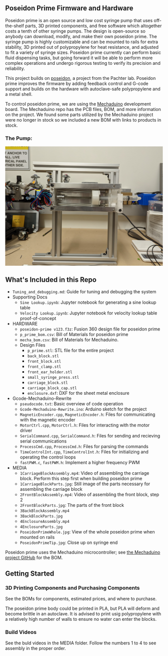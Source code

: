 ## Poseidon Prime Firmware and Hardware
Poseidon prime is an open source and low cost syringe pump that uses off-the-shelf parts, 3D printed components, and free software which altogether costs a tenth of other syringe pumps. The design is open-source so anybody can download, modify, and make their own poseidon prime. The syringe pump is highly customizable and can be mounted to rails for extra stability, 3D printed out of polypropylene for heat resistance, and adjusted to fit a variety of syringe sizes. Poseidon prime currently can perform basic fluid dispensing tasks, but going forward it will be able to perform more complex operations and undergo rigorous testing to verify its precision and reliability.

This project builds on [poseidon](https://github.com/pachterlab/poseidon), a project from the Pachter lab. Poseidon prime improves the firmware by adding feedback control and G-code support and builds on the hardware with autoclave-safe polypropylene and a metal shell.

To control poseidon prime, we are using the [Mechaduino](https://github.com/jcchurch13/Mechaduino-Hardware) development board. The Mechaduino repo has the PCB files, BOM, and more information on the project. We found some parts utilized by the Mechaduino project were no longer in stock so we included a new BOM with links to products in stock. 

### The Pump:
![poseidon prime](/MEDIA/PoseidonPrimeWhole.jpg)



## What's Included in this Repo
- `Tuning_and_debugging.md`: Guide for tuning and debugging the system
- Supporting Docs
	- `Sine Lookup.ipynb`: Jupyter notebook for generating a sine lookup table
	- `Velocity Lookup.ipynb`: Jupyter notebook for velocity lookup table proof-of-concept
- HARDWARE
	- `poseidon-prime v123.f3z`: Fusion 360 design file for poseidon prime
	- `p_prime_bom.csv`: Bill of Materials for poseidon prime
	- `mecha_bom.csv`: Bill of Materials for Mechaduino.
	- Design Files
		- `p_prime.stl`: STL file for the entire project
		- `back_block.stl`
		- `front_block.stl`
		- `front_clamp.stl`
		- `front_ear_holder.stl`
		- `small_syringe_press.stl`
		- `carriage_block.stl`
		- `carriage_block_cap.stl`
		- `enclosure.dxf`: DXF for the sheet metal enclosure
- Gcode-Mechaduino-Rewrite
	- `pseudocode.txt`: Basic overview of code operation
	- `Gcode-Mechaduino-Rewrite.ino`: Arduino sketch for the project
	- `MagneticEncoder.cpp`, `MagneticEncoder.h`: Files for communicating with the magnetic encoder
	- `MotorCtrl.cpp`, `MotorCtrl.h`: Files for interacting with the motor driver
	- `SerialCommand.cpp`, `SerialCommand.h`: Files for sending and recieving serial communications
	- `ProcessCmd.cpp`, `ProcessCmd.h`: Files for parsing the commands
	- `TimeControlInt.cpp`, `TimeControlInt.h`: Files for initializing and operating the control loops
	- `fastPWM.c`, `fastPWM.h`: Implement a higher frequency PWM
- MEDIA
	- `1CarriageBlockAssembly.mp4`: Video of assembling the carriage block. Perform this step first when building poseidon prime
	- `1CarriageBlockParts.jpg`: Still image of the parts necessary for assembling the carriage block
	- `2FrontBlockAssembly.mp4`: Video of assembling the front block, step 2
	- `2FrontBlockParts.jpg`: The parts of the front block
	- `3BackBlockAssembly.mp4`
	- `3BackBlockParts.jpg`
	- `4EnclosureAssembly.mp4`
	- `4EnclosureParts.jpg`
	- `PoseidonPrimeWhole.jpg`: View of the whole poseidon prime when mounted on rails
	- `PoseidonPrimeTip.jpg`: Close up on syringe end

Poseidon prime uses the Mechaduino microcontroller; see [the Mechaduino project GitHub](https://github.com/jcchurch13/Mechaduino-Hardware) for the BOM.

## Getting Started
### 3D Printing Components and Purchasing Components
See the BOMs for components, estimated prices, and where to purchase. 

The poseidon prime body could be printed in PLA, but PLA will deform and become brittle in an autoclave. It is advised to print usig polypropylene with a relatively high number of walls to ensure no water can enter the blocks. 

### Build Videos
See the buld videos in the MEDIA folder. Follow the numbers 1 to 4 to see assembly in the proper order.
